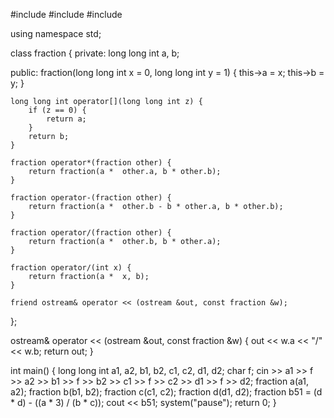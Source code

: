 #include <iostream>
#include <fstream>
#include <algorithm>

using namespace std;

class fraction {
private:
	long long int a, b;

public:
	fraction(long long int x = 0, long long int y = 1)
	{
		this->a = x;
		this->b = y;
	}

	long long int operator[](long long int z) {
		if (z == 0) {
			return a;
		}
		return b;
	}

	fraction operator*(fraction other) {
		return fraction(a *  other.a, b * other.b);
	}

	fraction operator-(fraction other) {
		return fraction(a *  other.b - b * other.a, b * other.b);
	}

	fraction operator/(fraction other) {
		return fraction(a *  other.b, b * other.a);
	}

	fraction operator/(int x) {
		return fraction(a *  x, b);
	}

	friend ostream& operator << (ostream &out, const fraction &w);
};

ostream& operator << (ostream &out, const fraction &w) {
	out << w.a << "/" << w.b;
	return out;
}

int main() {
	long long int a1, a2, b1, b2, c1, c2, d1, d2;
	char f;
	cin >> a1 >> f >> a2 >> b1 >> f >> b2 >> c1 >> f >> c2 >> d1 >> f >> d2;
	fraction a(a1, a2);
	fraction b(b1, b2);
	fraction c(c1, c2);
	fraction d(d1, d2);
	fraction b51 = (d * d) - ((a * 3) / (b * c));
	cout << b51;
	system("pause");
	return 0;
}
